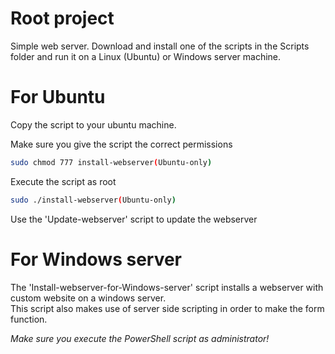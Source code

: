 # Root project
Simple web server. Download and install one of the scripts in the Scripts folder and run it on a Linux (Ubuntu) or Windows server machine.

# For Ubuntu

Copy the script to your ubuntu machine. <br>

Make sure you give the script the correct permissions <br>
```bash
sudo chmod 777 install-webserver(Ubuntu-only)
```
Execute the script as root <br>
```bash
sudo ./install-webserver(Ubuntu-only)
```
Use the 'Update-webserver' script to update the webserver
# For Windows server
The 'Install-webserver-for-Windows-server' script installs a webserver with custom website on a windows server. <br>
This script also makes use of server side scripting in order to make the form function.

*Make sure you execute the PowerShell script as administrator!*
      
